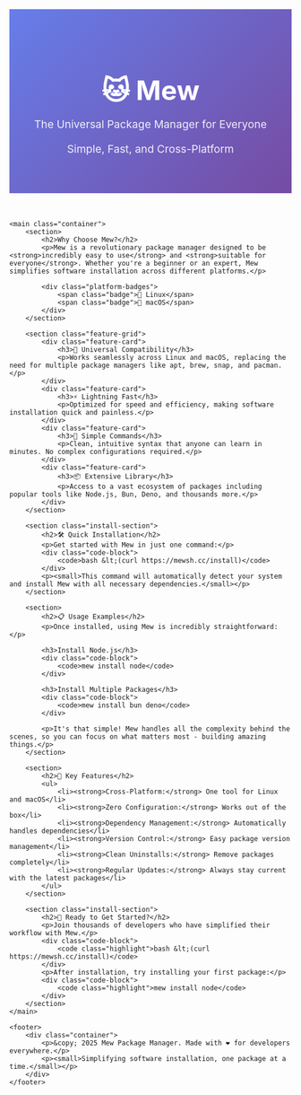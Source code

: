 <!DOCTYPE html>
<html lang="en">
<head>
    <meta charset="UTF-8">
    <meta name="viewport" content="width=device-width, initial-scale=1.0">
    <title>mewsh - A tidy package manager 🐱‍💻</title>
    <link rel="stylesheet" href="https://cdn.jsdelivr.net/npm/@picocss/pico@2/css/pico.min.css">
    <style>
        .hero {
            text-align: center;
            padding: 3rem 0;
            background: linear-gradient(135deg, #667eea 0%, #764ba2 100%);
            color: white;
            margin-bottom: 3rem;
        }
        .hero h1 {
            font-size: 3rem;
            margin-bottom: 1rem;
            color: white;
        }
        .hero p {
            font-size: 1.2rem;
            opacity: 0.9;
        }
        .feature-grid {
            display: grid;
            grid-template-columns: repeat(auto-fit, minmax(300px, 1fr));
            gap: 2rem;
            margin: 3rem 0;
        }
        .feature-card {
            background: var(--pico-card-background-color);
            padding: 2rem;
            border-radius: 0.5rem;
            border: 1px solid var(--pico-card-border-color);
        }
        .install-section {
            background: var(--pico-card-background-color);
            padding: 2rem;
            border-radius: 0.5rem;
            margin: 3rem 0;
            border: 1px solid var(--pico-card-border-color);
        }
        .code-block {
            background: var(--pico-code-background-color);
            padding: 1rem;
            border-radius: 0.25rem;
            font-family: monospace;
            margin: 1rem 0;
            border: 1px solid var(--pico-muted-border-color);
        }
        .highlight {
            color: var(--pico-primary-color);
            font-weight: bold;
        }
        .platform-badges {
            display: flex;
            gap: 1rem;
            justify-content: center;
            margin: 2rem 0;
        }
        .badge {
            background: var(--pico-primary-color);
            color: white;
            padding: 0.5rem 1rem;
            border-radius: 2rem;
            font-size: 0.9rem;
        }
        footer {
            text-align: center;
            padding: 2rem 0;
            margin-top: 4rem;
            border-top: 1px solid var(--pico-muted-border-color);
        }
    </style>
</head>
<body>
    <div class="hero">
        <div class="container">
            <h1>🐱 Mew</h1>
            <p>The Universal Package Manager for Everyone</p>
            <p>Simple, Fast, and Cross-Platform</p>
        </div>
    </div>

    <main class="container">
        <section>
            <h2>Why Choose Mew?</h2>
            <p>Mew is a revolutionary package manager designed to be <strong>incredibly easy to use</strong> and <strong>suitable for everyone</strong>. Whether you're a beginner or an expert, Mew simplifies software installation across different platforms.</p>
            
            <div class="platform-badges">
                <span class="badge">🐧 Linux</span>
                <span class="badge">🍎 macOS</span>
            </div>
        </section>

        <section class="feature-grid">
            <div class="feature-card">
                <h3>🚀 Universal Compatibility</h3>
                <p>Works seamlessly across Linux and macOS, replacing the need for multiple package managers like apt, brew, snap, and pacman.</p>
            </div>
            <div class="feature-card">
                <h3>⚡ Lightning Fast</h3>
                <p>Optimized for speed and efficiency, making software installation quick and painless.</p>
            </div>
            <div class="feature-card">
                <h3>🎯 Simple Commands</h3>
                <p>Clean, intuitive syntax that anyone can learn in minutes. No complex configurations required.</p>
            </div>
            <div class="feature-card">
                <h3>📦 Extensive Library</h3>
                <p>Access to a vast ecosystem of packages including popular tools like Node.js, Bun, Deno, and thousands more.</p>
            </div>
        </section>

        <section class="install-section">
            <h2>🛠️ Quick Installation</h2>
            <p>Get started with Mew in just one command:</p>
            <div class="code-block">
                <code>bash &lt;(curl https://mewsh.cc/install)</code>
            </div>
            <p><small>This command will automatically detect your system and install Mew with all necessary dependencies.</small></p>
        </section>

        <section>
            <h2>📋 Usage Examples</h2>
            <p>Once installed, using Mew is incredibly straightforward:</p>
            
            <h3>Install Node.js</h3>
            <div class="code-block">
                <code>mew install node</code>
            </div>
            
            <h3>Install Multiple Packages</h3>
            <div class="code-block">
                <code>mew install bun deno</code>
            </div>
            
            <p>It's that simple! Mew handles all the complexity behind the scenes, so you can focus on what matters most - building amazing things.</p>
        </section>

        <section>
            <h2>🌟 Key Features</h2>
            <ul>
                <li><strong>Cross-Platform:</strong> One tool for Linux and macOS</li>
                <li><strong>Zero Configuration:</strong> Works out of the box</li>
                <li><strong>Dependency Management:</strong> Automatically handles dependencies</li>
                <li><strong>Version Control:</strong> Easy package version management</li>
                <li><strong>Clean Uninstalls:</strong> Remove packages completely</li>
                <li><strong>Regular Updates:</strong> Always stay current with the latest packages</li>
            </ul>
        </section>

        <section class="install-section">
            <h2>🚀 Ready to Get Started?</h2>
            <p>Join thousands of developers who have simplified their workflow with Mew.</p>
            <div class="code-block">
                <code class="highlight">bash &lt;(curl https://mewsh.cc/install)</code>
            </div>
            <p>After installation, try installing your first package:</p>
            <div class="code-block">
                <code class="highlight">mew install node</code>
            </div>
        </section>
    </main>

    <footer>
        <div class="container">
            <p>&copy; 2025 Mew Package Manager. Made with ❤️ for developers everywhere.</p>
            <p><small>Simplifying software installation, one package at a time.</small></p>
        </div>
    </footer>
</body>
</html>